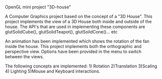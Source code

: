OpenGL mini project "3D-house"

A Computer Graphics project based on the concept of a "3D House". This project implements the view of a 3D House both inside and outside of the house.
The API's that are used in implementing these components are glutSolidCube(), glutSolidTeapot(), glutSoildCone()... etc

An animation has been implemented which shows the rotation of the fan inside the house. 
This project implements both the orthographic and perspective view. Options have been provided in the menu to switch between the views.

The following concepts are implemented: 1) Rotation 2)Translation 3)Scaling 4) Lighting 5)Mouse and Keyboard interactions.

